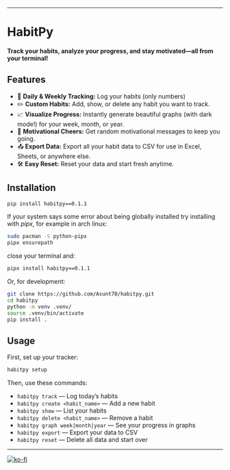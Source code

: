 
---

# HabitPy

**Track your habits, analyze your progress, and stay motivated—all from your terminal!**

## Features

- 📅 **Daily & Weekly Tracking:** Log your habits (only numbers)
- ✏️ **Custom Habits:** Add, show, or delete any habit you want to track.
- 📈 **Visualize Progress:** Instantly generate beautiful graphs (with dark mode!) for your week, month, or year.
- 🎉 **Motivational Cheers:** Get random motivational messages to keep you going.
- 📤 **Export Data:** Export all your habit data to CSV for use in Excel, Sheets, or anywhere else.
- 🛠️ **Easy Reset:** Reset your data and start fresh anytime.

## Installation
```bash
pip install habitpy==0.1.1
```
If your system says some error about being globally installed try installing with *pipx*,
for example in arch linux:
```bash
sudo pacman -S python-pipx
pipx ensurepath
```
close your terminal and:
```bash
pipx install habitpy==0.1.1
```
Or, for development:
```bash
git clone https://github.com/Asunt70/habitpy.git
cd habitpy
python -m venv .venv/
source .venv/bin/activate
pip install .
```

## Usage

First, set up your tracker:
```bash
habitpy setup
```

Then, use these commands:
- `habitpy track` — Log today’s habits
- `habitpy create <habit_name>` — Add a new habit
- `habitpy show` — List your habits
- `habitpy delete <habit_name>` — Remove a habit
- `habitpy graph week|month|year` — See your progress in graphs
- `habitpy export` — Export your data to CSV
- `habitpy reset` — Delete all data and start over

---

[![ko-fi](https://ko-fi.com/img/githubbutton_sm.svg)](https://ko-fi.com/W7W318WNN8)
